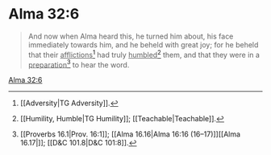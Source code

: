 # Alma 32:6

> And now when Alma heard this, he turned him about, his face immediately towards him, and he beheld with great joy; for he beheld that their <u>afflictions</u>[^a] had truly <u>humbled</u>[^b] them, and that they were in a <u>preparation</u>[^c] to hear the word.

[Alma 32:6](https://www.churchofjesuschrist.org/study/scriptures/bofm/alma/32?lang=eng&id=p6#p6)


[^a]: [[Adversity|TG Adversity]].  
[^b]: [[Humility, Humble|TG Humility]]; [[Teachable|Teachable]].  
[^c]: [[Proverbs 16.1|Prov. 16:1]]; [[Alma 16.16|Alma 16:16 (16–17)]][[Alma 16.17|]]; [[D&C 101.8|D&C 101:8]].  
